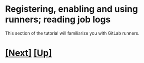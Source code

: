 # Registering, enabling and using runners; reading job logs

This section of the tutorial will familiarize
you with GitLab runners.

# [[Next]](01_22-registering-our-first-runner.md) [[Up]](README.md)
